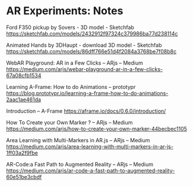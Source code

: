 # AR Experiments: Notes

Ford F350 pickup by Sovers - 3D model - Sketchfab
https://sketchfab.com/models/2432912f97324c379986ba77d238114c

Animated Hands by 3DHaupt - download 3D model - Sketchfab
https://sketchfab.com/models/86dff766e51d4f2084a3768be7f08b8c

WebAR Playground: AR in a Few Clicks – ARjs – Medium
https://medium.com/arjs/webar-playground-ar-in-a-few-clicks-67a08cfb1534

Learning A-Frame: How to do Animations – prototypr
https://blog.prototypr.io/learning-a-frame-how-to-do-animations-2aac1ae461da

Introduction – A-Frame
https://aframe.io/docs/0.6.0/introduction/

How To Create your Own Marker ? – ARjs – Medium
https://medium.com/arjs/how-to-create-your-own-marker-44becbec1105

Area Learning with Multi-Markers in AR.js – ARjs – Medium
https://medium.com/arjs/area-learning-with-multi-markers-in-ar-js-1ff03a2f9fbe

AR-Code:a Fast Path to Augmented Reality – ARjs – Medium
https://medium.com/arjs/ar-code-a-fast-path-to-augmented-reality-60e51be3cbdf
